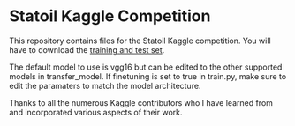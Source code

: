 # Statoil Kaggle Competition

This repository contains files for the Statoil Kaggle competition. You will have to download the [training and test set](https://www.kaggle.com/c/statoil-iceberg-classifier-challenge/data). 

The default model to use is vgg16 but can be edited to the other supported models in transfer_model. If finetuning is set to true in train.py, make sure to edit the paramaters to match the model architecture. 

Thanks to all the numerous Kaggle contributors who I have learned from and incorporated various aspects of their work. 